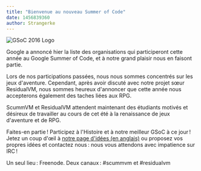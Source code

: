 ```yaml
---
title: "Bienvenue au nouveau Summer of Code"
date: 1456839360
author: Strangerke
---
```


![GSoC 2016 Logo](/data/news/GSoC2016Logo.png)

Google a annoncé hier la liste des organisations qui participeront cette année au Google Summer of Code, et à notre grand plaisir nous en faisont partie.

Lors de nos participations passées, nous nous sommes concentrés sur les jeux d'aventure. Cependant, après avoir discuté avec notre projet sœur ResidualVM, nous sommes heureux d'annoncer que cette année nous accepterons également des taches liées aux RPG.

ScummVM et ResidualVM attendent maintenant des étudiants motivés et désireux de travailler au cours de cet été à la renaissance de jeux d'aventure et de RPG.

Faites-en partie ! Participez à l'Histoire et à notre meilleur GSoC à ce jour ! Jetez un coup d'œil à [notre page d'idées (en anglais)](http://wiki.scummvm.org/index.php/Summer_of_Code/GSoC_Ideas_2016) ou proposez vos propres idées et contactez nous : nous vous attendons avec impatience sur IRC !

Un seul lieu : Freenode. Deux canaux : #scummvm et #residualvm
